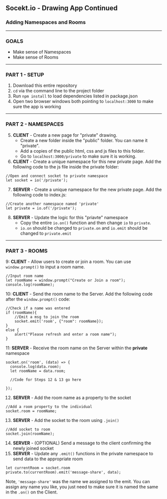 ## Socekt.io - Drawing App Continued
### Adding Namespaces and Rooms
-----
### GOALS
- Make sense of Namespaces
- Make sense of Rooms

-----
### PART 1 - SETUP
1. Download this entire repository
2. `cd` via the command line to the project folder
3. Run `npm install` to load dependencies listed in package.json
4. Open two browser windows both pointing to `localhost:3000` to make sure the app is working

----
### PART 2 - NAMESPACES
5. **CLIENT** - Create a new page for "private" drawing. 
    - Create a new folder inside the "public" folder. You can name it "private".
    - Add a copies of the public html, css and js files to this folder.
    - Go to `localhost:3000/private` to make sure it is working.
6. **CLIENT** - Create a unique namespace for this new private page. Add the following code to the js file inside the private folder:
```
//Open and connect socket to private namespace
let socket = io('/private');
```
7. **SERVER** - Create a unique namespace for the new private page. Add the following code to index.js:
``` 
//Create another namespace named 'private'
let private = io.of('/private');
```
8. **SERVER** - Update the logic for this "priavte" namespace
    - Copy the entire `io.on()` function and then change `io` to `private`.
    - `io.on` should be changed to `private.on` and `io.emit` should be changed to `private.emit`

----
### PART 3 - ROOMS
9: **CLIENT** - Allow users to create or join a room. You can use `window.prompt()` to input a room name.
```
//Input room name
let roomName = window.prompt("Create or Join a room");
console.log(roomName);
```
10: **CLIENT** - Send the room name to the Server. Add the following code after the `window.prompt()` code:
```
//Check if a name was entered
if (roomName){
    //Emit a msg to join the room
    socket.emit('room', {"room": roomName});
}
else {
    alert("Please refresh and enter a room name");
}
```
11: **SERVER** - Receive the room name on the Server within the **private** namespace
```
socket.on('room', (data) => {
  console.log(data.room);
  let roomName = data.room;

  //Code for Steps 12 & 13 go here

});
```
12. **SERVER** - Add the room name as a property to the socket
```
//Add a room property to the individual
socket.room = roomName;
```
13. **SERVER** - Add the socket to the room using `.join()`
``` 
//Add socket to room
socket.join(roomName);
```
14. **SERVER** - (OPTIONAL) Send a message to the client confirming the newly joined socket
15. **SERVER** - Update any `.emit()` functions in the private namespace to send data to the appropriate room
```
let currentRoom = socket.room
private.to(currentRoom).emit('message-share', data);
```
Note, `'message-share'` was the name we assigned to the emit. You can assign any name you like, you just need to make sure it is named the same in the `.on()` on the Client.